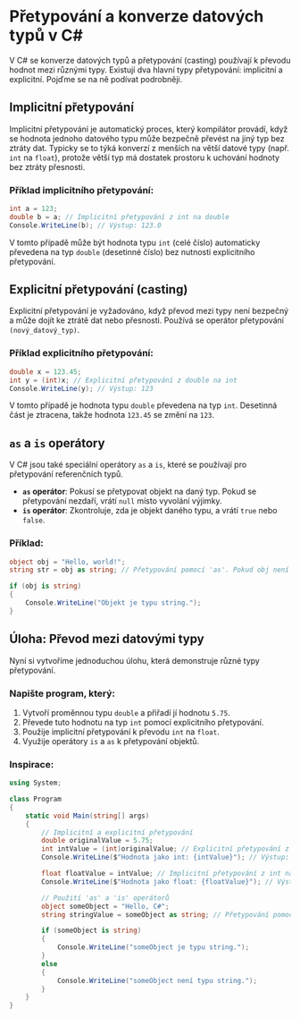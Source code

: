 # Přetypování a konverze datových typů v C#

V C# se konverze datových typů a přetypování (casting) používají k převodu hodnot mezi různými typy. Existují dva hlavní typy přetypování: implicitní a explicitní. Pojďme se na ně podívat podrobněji.

## Implicitní přetypování

Implicitní přetypování je automatický proces, který kompilátor provádí, když se hodnota jednoho datového typu může bezpečně převést na jiný typ bez ztráty dat. Typicky se to týká konverzí z menších na větší datové typy (např. `int` na `float`), protože větší typ má dostatek prostoru k uchování hodnoty bez ztráty přesnosti.

### Příklad implicitního přetypování:
``` csharp 
int a = 123;
double b = a; // Implicitní přetypování z int na double
Console.WriteLine(b); // Výstup: 123.0
```

V tomto případě může být hodnota typu `int` (celé číslo) automaticky převedena na typ `double` (desetinné číslo) bez nutnosti explicitního přetypování.

## Explicitní přetypování (casting)

Explicitní přetypování je vyžadováno, když převod mezi typy není bezpečný a může dojít ke ztrátě dat nebo přesnosti. Používá se operátor přetypování `(nový_datový_typ)`.

### Příklad explicitního přetypování:
``` csharp
double x = 123.45;
int y = (int)x; // Explicitní přetypování z double na int
Console.WriteLine(y); // Výstup: 123
```

V tomto případě je hodnota typu `double` převedena na typ `int`. Desetinná část je ztracena, takže hodnota `123.45` se změní na `123`.

## `as` a `is` operátory

V C# jsou také speciální operátory `as` a `is`, které se používají pro přetypování referenčních typů.

- **`as` operátor**: Pokusí se přetypovat objekt na daný typ. Pokud se přetypování nezdaří, vrátí `null` místo vyvolání výjimky.
- **`is` operátor**: Zkontroluje, zda je objekt daného typu, a vrátí `true` nebo `false`.

### Příklad:
``` csharp
object obj = "Hello, world!";
string str = obj as string; // Přetypování pomocí 'as'. Pokud obj není string, vrátí null.

if (obj is string)
{
    Console.WriteLine("Objekt je typu string.");
}
```

## Úloha: Převod mezi datovými typy

Nyní si vytvoříme jednoduchou úlohu, která demonstruje různé typy přetypování.

### Napište program, který:
1. Vytvoří proměnnou typu `double` a přiřadí jí hodnotu `5.75`.
2. Převede tuto hodnotu na typ `int` pomocí explicitního přetypování.
3. Použije implicitní přetypování k převodu `int` na `float`.
4. Využije operátory `is` a `as` k přetypování objektů.

### Inspirace:
``` csharp
using System;

class Program
{
    static void Main(string[] args)
    {
        // Implicitní a explicitní přetypování
        double originalValue = 5.75;
        int intValue = (int)originalValue; // Explicitní přetypování z double na int
        Console.WriteLine($"Hodnota jako int: {intValue}"); // Výstup: 5

        float floatValue = intValue; // Implicitní přetypování z int na float
        Console.WriteLine($"Hodnota jako float: {floatValue}"); // Výstup: 5

        // Použití 'as' a 'is' operátorů
        object someObject = "Hello, C#";
        string stringValue = someObject as string; // Přetypování pomocí 'as'

        if (someObject is string)
        {
            Console.WriteLine("someObject je typu string.");
        }
        else
        {
            Console.WriteLine("someObject není typu string.");
        }
    }
}
```

